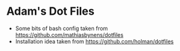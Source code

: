 # Adam's Dot Files

* Some bits of bash config taken from https://github.com/mathiasbynens/dotfiles
* Installation idea taken from https://github.com/holman/dotfiles
